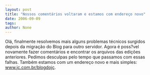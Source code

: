 ```yaml
---
layout: post
title: "Nossos comentários voltaram e estamos com endereço novo"
date: 2006-09-09
tags: 
author: None
---
```

Olá,
finalmente resolvemos mais alguns problemas técnicos surgidos depois da migração do Blog para outro servidor.
Agora é poss?vel novamente fazer comentários e encontrar os arquivos das edições anteriores. Pedimos desculpas pelo tempo que passamos com essas falhas.
Também estamos com um endereço novo e mais simples: www.jc.com.br/blogdojc. 